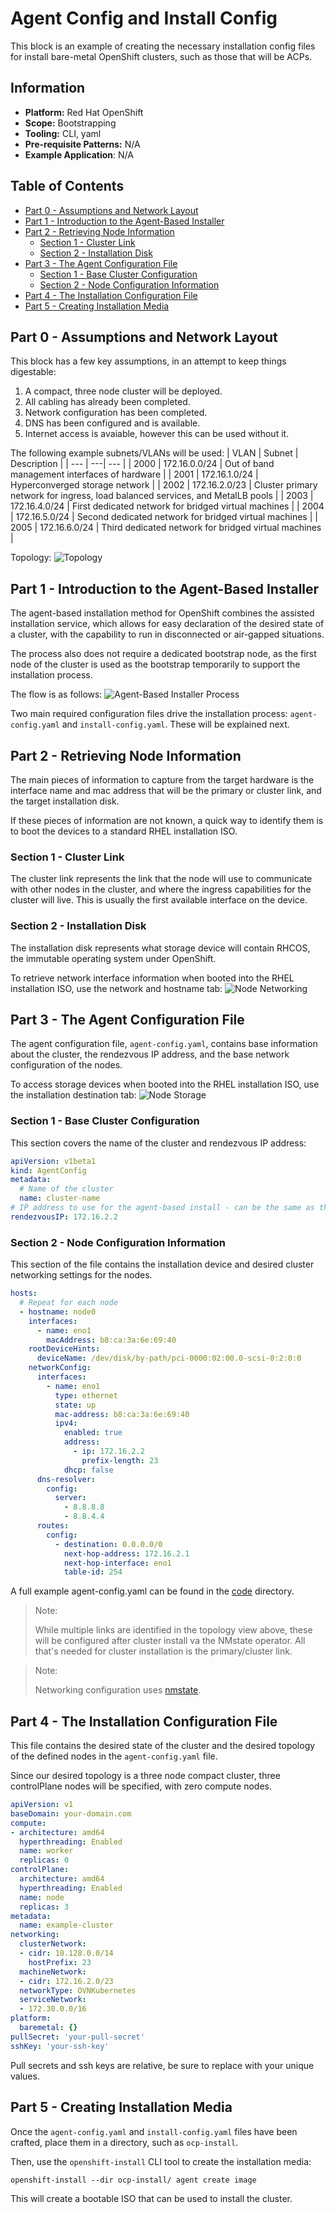 # Agent Config and Install Config
This block is an example of creating the necessary installation config files for install bare-metal OpenShift clusters, such as those that will be ACPs.

## Information
- **Platform:** Red Hat OpenShift
- **Scope:** Bootstrapping
- **Tooling:** CLI, yaml
- **Pre-requisite Patterns:** N/A
- **Example Application**: N/A

## Table of Contents
* [Part 0 - Assumptions and Network Layout](#part-0---assumptions-and-network-layout)
* [Part 1 - Introduction to the Agent-Based Installer](#part-1---introduction-to-the-agent-based-installer)
* [Part 2 - Retrieving Node Information](#part-2---retrieving-node-information)
  * [Section 1 - Cluster Link](#section-1---cluster-link)
  * [Section 2 - Installation Disk](#section-2---installation-disk)
* [Part 3 - The Agent Configuration File](#part-3---the-agent-configuration-file)
  * [Section 1 - Base Cluster Configuration](#section-1---base-cluster-configuration)
  * [Section 2 - Node Configuration Information](#section-2---node-configuration-information)
* [Part 4 - The Installation Configuration File](#part-4---the-installation-configuration-file)
* [Part 5 - Creating Installation Media](#part-5---creating-installation-media)

## Part 0 - Assumptions and Network Layout
This block has a few key assumptions, in an attempt to keep things digestable:
1. A compact, three node cluster will be deployed.
2. All cabling has already been completed.
3. Network configuration has been completed.
4. DNS has been configured and is available.
5. Internet access is avaiable, however this can be used without it.

The following example subnets/VLANs will be used:
| VLAN | Subnet | Description |
| --- | ---| --- |
| 2000 | 172.16.0.0/24 | Out of band management interfaces of hardware |
| 2001 | 172.16.1.0/24 | Hyperconverged storage network |
| 2002 | 172.16.2.0/23 | Cluster primary network for ingress, load balanced services, and MetalLB pools |
| 2003 | 172.16.4.0/24 | First dedicated network for bridged virtual machines |
| 2004 | 172.16.5.0/24 | Second dedicated network for bridged virtual machines |
| 2005 | 172.16.6.0/24 | Third dedicated network for bridged virtual machines |

Topology:
![Topology](./.images/topology.png)

## Part 1 - Introduction to the Agent-Based Installer
The agent-based installation method for OpenShift combines the assisted installation service, which allows for easy declaration of the desired state of a cluster, with the capability to run in disconnected or air-gapped situations.

The process also does not require a dedicated bootstrap node, as the first node of the cluster is used as the bootstrap temporarily to support the installation process.

The flow is as follows:
![Agent-Based Installer Process](./.images/agent-based-installer.png)

Two main required configuration files drive the installation process: `agent-config.yaml` and `install-config.yaml`. These will be explained next.

## Part 2 - Retrieving Node Information
The main pieces of information to capture from the target hardware is the interface name and mac address that will be the primary or cluster link, and the target installation disk.

If these pieces of information are not known, a quick way to identify them is to boot the devices to a standard RHEL installation ISO.

### Section 1 - Cluster Link
The cluster link represents the link that the node will use to communicate with other nodes in the cluster, and where the ingress capabilities for the cluster will live. This is usually the first available interface on the device.

### Section 2 - Installation Disk
The installation disk represents what storage device will contain RHCOS, the immutable operating system under OpenShift.

To retrieve network interface information when booted into the RHEL installation ISO, use the network and hostname tab:
![Node Networking](./.images/node-networking.png)

## Part 3 - The Agent Configuration File
The agent configuration file, `agent-config.yaml`, contains base information about the cluster, the rendezvous IP address, and the base network configuration of the nodes.

To access storage devices when booted into the RHEL installation ISO, use the installation destination tab:
![Node Storage](./.images/node-storage.png)

### Section 1 - Base Cluster Configuration
This section covers the name of the cluster and rendezvous IP address:
```yaml
apiVersion: v1beta1
kind: AgentConfig
metadata:
  # Name of the cluster
  name: cluster-name
# IP address to use for the agent-based install - can be the same as the first node's final IP address
rendezvousIP: 172.16.2.2
```

### Section 2 - Node Configuration Information
This section of the file contains the installation device and desired cluster networking settings for the nodes.
```yaml
hosts:
  # Repeat for each node
  - hostname: node0
    interfaces:
      - name: eno1
        macAddress: b8:ca:3a:6e:69:40
    rootDeviceHints: 
      deviceName: /dev/disk/by-path/pci-0000:02:00.0-scsi-0:2:0:0
    networkConfig: 
      interfaces:
        - name: eno1
          type: ethernet
          state: up
          mac-address: b8:ca:3a:6e:69:40
          ipv4:
            enabled: true
            address:
              - ip: 172.16.2.2
                prefix-length: 23
            dhcp: false
      dns-resolver:
        config:
          server:
            - 8.8.8.8
            - 8.8.4.4
      routes:
        config:
          - destination: 0.0.0.0/0
            next-hop-address: 172.16.2.1
            next-hop-interface: eno1
            table-id: 254
```

A full example agent-config.yaml can be found in the [code](./code/) directory.

> Note:
>
> While multiple links are identified in the topology view above, these will be configured after cluster install va the NMstate operator. All that's needed for cluster installation is the primary/cluster link.

> Note:
>
> Networking configuration uses [nmstate](nmstate.io).

## Part 4 - The Installation Configuration File
This file contains the desired state of the cluster and the desired topology of the defined nodes in the `agent-config.yaml` file.

Since our desired topology is a three node compact cluster, three controlPlane nodes will be specified, with zero compute nodes.

```yaml
apiVersion: v1
baseDomain: your-domain.com
compute:
- architecture: amd64 
  hyperthreading: Enabled
  name: worker
  replicas: 0
controlPlane:
  architecture: amd64
  hyperthreading: Enabled
  name: node
  replicas: 3
metadata:
  name: example-cluster
networking:
  clusterNetwork:
  - cidr: 10.128.0.0/14
    hostPrefix: 23
  machineNetwork:
  - cidr: 172.16.2.0/23
  networkType: OVNKubernetes 
  serviceNetwork:
  - 172.30.0.0/16
platform: 
  baremetal: {}
pullSecret: 'your-pull-secret' 
sshKey: 'your-ssh-key' 
```

Pull secrets and ssh keys are relative, be sure to replace with your unique values.

## Part 5 - Creating Installation Media
Once the `agent-config.yaml` and `install-config.yaml` files have been crafted, place them in a directory, such as `ocp-install`.

Then, use the `openshift-install` CLI tool to create the installation media:
```
openshift-install --dir ocp-install/ agent create image
```

This will create a bootable ISO that can be used to install the cluster.
